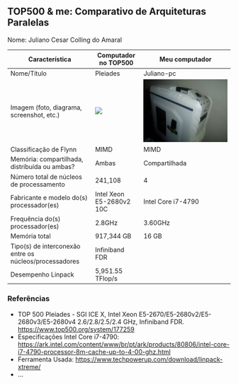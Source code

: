 TOP500 & me: Comparativo de Arquiteturas Paralelas
--------------------------------------------------

Nome: Juliano Cesar Colling do Amaral

| Característica                                            | Computador no TOP500  | Meu computador  |
| --------------------------------------------------------- | --------------------- | --------------- |
| Nome/Título                                               | Pleiades              | Juliano-pc      |
| Imagem (foto, diagrama, screenshot, etc.)                 | <img src="https://upload.wikimedia.org/wikipedia/commons/thumb/9/90/Pleiades_supercomputer.jpg/1200px-Pleiades_supercomputer.jpg"> | <img src="WhatsApp Image 2020-03-16 at 8.37.58 PM.jpeg">|
| Classificação de Flynn                                    |MIMD                   |MIMD             |
| Memória: compartilhada, distribuída ou ambas?             |Ambas                  |Compartilhada    |
| Número total de núcleos de processamento                  |241,108                |4                |
| Fabricante e modelo do(s) processador(es)                 |Intel Xeon E5-2680v2 10C|Intel Core i7-4790|
| Frequência do(s) processador(es)                          |2.8GHz                 |3.60GHz          |
| Memória total                                             |917,344 GB             |16 GB            |
| Tipo(s) de interconexão entre os núcleos/processadores    |Infiniband FDR         |                 |
| Desempenho Linpack                                        |5,951.55 TFlop/s       |                 |

### Referências
- TOP 500 Pleiades - SGI ICE X, Intel Xeon E5-2670/E5-2680v2/E5-2680v3/E5-2680v4 2.6/2.8/2.5/2.4 GHz, Infiniband FDR. https://www.top500.org/system/177259
- Especificações Intel Core i7-4790: https://ark.intel.com/content/www/br/pt/ark/products/80806/intel-core-i7-4790-processor-8m-cache-up-to-4-00-ghz.html
- Ferramenta Usada: https://www.techpowerup.com/download/linpack-xtreme/
- ...

